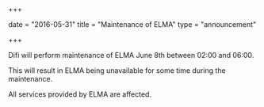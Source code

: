 +++

date = "2016-05-31"
title = "Maintenance of ELMA"
type = "announcement"

+++

Difi will perform maintenance of ELMA June 8th between 02:00 and 06:00.

This will result in ELMA being unavailable for some time during the maintenance.

All services provided by ELMA are affected.